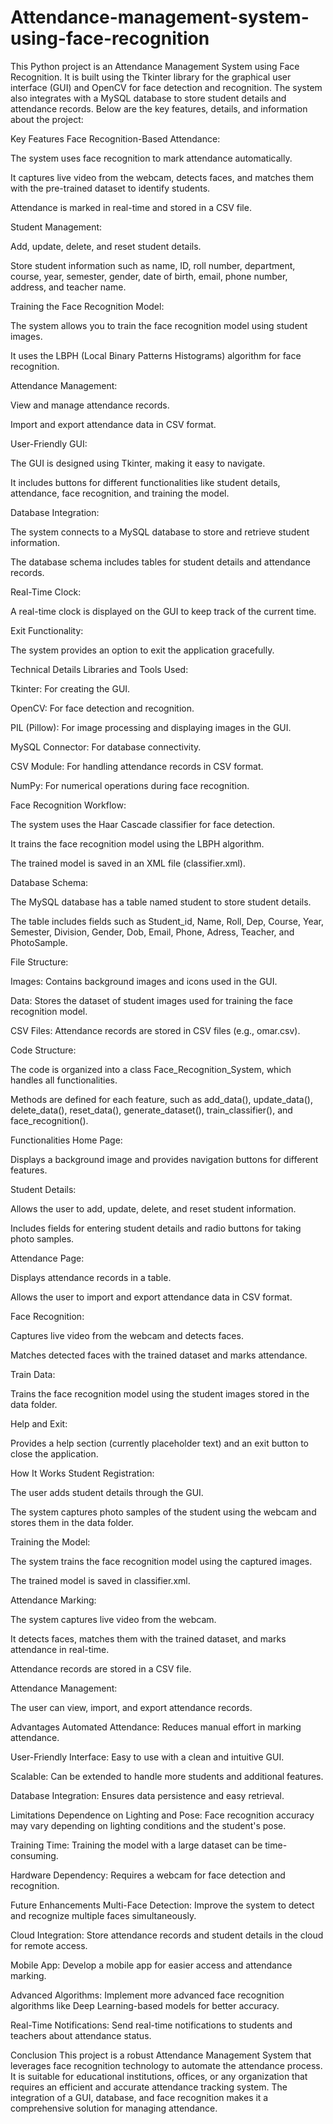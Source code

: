 # Attendance-management-system-using-face-recognition
This Python project is an Attendance Management System using Face Recognition. It is built using the Tkinter library for the graphical user interface (GUI) and OpenCV for face detection and recognition. The system also integrates with a MySQL database to store student details and attendance records. Below are the key features, details, and information about the project:

Key Features
Face Recognition-Based Attendance:

The system uses face recognition to mark attendance automatically.

It captures live video from the webcam, detects faces, and matches them with the pre-trained dataset to identify students.

Attendance is marked in real-time and stored in a CSV file.

Student Management:

Add, update, delete, and reset student details.

Store student information such as name, ID, roll number, department, course, year, semester, gender, date of birth, email, phone number, address, and teacher name.

Training the Face Recognition Model:

The system allows you to train the face recognition model using student images.

It uses the LBPH (Local Binary Patterns Histograms) algorithm for face recognition.

Attendance Management:

View and manage attendance records.

Import and export attendance data in CSV format.

User-Friendly GUI:

The GUI is designed using Tkinter, making it easy to navigate.

It includes buttons for different functionalities like student details, attendance, face recognition, and training the model.

Database Integration:

The system connects to a MySQL database to store and retrieve student information.

The database schema includes tables for student details and attendance records.

Real-Time Clock:

A real-time clock is displayed on the GUI to keep track of the current time.

Exit Functionality:

The system provides an option to exit the application gracefully.

Technical Details
Libraries and Tools Used:

Tkinter: For creating the GUI.

OpenCV: For face detection and recognition.

PIL (Pillow): For image processing and displaying images in the GUI.

MySQL Connector: For database connectivity.

CSV Module: For handling attendance records in CSV format.

NumPy: For numerical operations during face recognition.

Face Recognition Workflow:

The system uses the Haar Cascade classifier for face detection.

It trains the face recognition model using the LBPH algorithm.

The trained model is saved in an XML file (classifier.xml).

Database Schema:

The MySQL database has a table named student to store student details.

The table includes fields such as Student_id, Name, Roll, Dep, Course, Year, Semester, Division, Gender, Dob, Email, Phone, Adress, Teacher, and PhotoSample.

File Structure:

Images: Contains background images and icons used in the GUI.

Data: Stores the dataset of student images used for training the face recognition model.

CSV Files: Attendance records are stored in CSV files (e.g., omar.csv).

Code Structure:

The code is organized into a class Face_Recognition_System, which handles all functionalities.

Methods are defined for each feature, such as add_data(), update_data(), delete_data(), reset_data(), generate_dataset(), train_classifier(), and face_recognition().

Functionalities
Home Page:

Displays a background image and provides navigation buttons for different features.

Student Details:

Allows the user to add, update, delete, and reset student information.

Includes fields for entering student details and radio buttons for taking photo samples.

Attendance Page:

Displays attendance records in a table.

Allows the user to import and export attendance data in CSV format.

Face Recognition:

Captures live video from the webcam and detects faces.

Matches detected faces with the trained dataset and marks attendance.

Train Data:

Trains the face recognition model using the student images stored in the data folder.

Help and Exit:

Provides a help section (currently placeholder text) and an exit button to close the application.

How It Works
Student Registration:

The user adds student details through the GUI.

The system captures photo samples of the student using the webcam and stores them in the data folder.

Training the Model:

The system trains the face recognition model using the captured images.

The trained model is saved in classifier.xml.

Attendance Marking:

The system captures live video from the webcam.

It detects faces, matches them with the trained dataset, and marks attendance in real-time.

Attendance records are stored in a CSV file.

Attendance Management:

The user can view, import, and export attendance records.

Advantages
Automated Attendance: Reduces manual effort in marking attendance.

User-Friendly Interface: Easy to use with a clean and intuitive GUI.

Scalable: Can be extended to handle more students and additional features.

Database Integration: Ensures data persistence and easy retrieval.

Limitations
Dependence on Lighting and Pose: Face recognition accuracy may vary depending on lighting conditions and the student's pose.

Training Time: Training the model with a large dataset can be time-consuming.

Hardware Dependency: Requires a webcam for face detection and recognition.

Future Enhancements
Multi-Face Detection: Improve the system to detect and recognize multiple faces simultaneously.

Cloud Integration: Store attendance records and student details in the cloud for remote access.

Mobile App: Develop a mobile app for easier access and attendance marking.

Advanced Algorithms: Implement more advanced face recognition algorithms like Deep Learning-based models for better accuracy.

Real-Time Notifications: Send real-time notifications to students and teachers about attendance status.

Conclusion
This project is a robust Attendance Management System that leverages face recognition technology to automate the attendance process. It is suitable for educational institutions, offices, or any organization that requires an efficient and accurate attendance tracking system. The integration of a GUI, database, and face recognition makes it a comprehensive solution for managing attendance.
